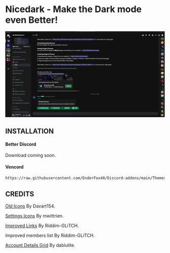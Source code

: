 # Nicedark - Make the Dark mode even Better!

![Preview](preview.png)
## INSTALLATION

#### Better Discord
Download coming soon.

#### Vencord
```bash
https://raw.githubusercontent.com/EnderFox40/Discord-addons/main/Themes/Nicedark/nicedark.theme.css
```
## CREDITS

[Old Icons](https://davart154.github.io/Themes/Icon%20Revert%202023/2023%20Icon%20Revert.css) By Davart154.

[Settings Icons](https://mwittrien.github.io/BetterDiscordAddons/Themes/_res/SettingsIcons.css) By mwittrien.

[Improved Links](https://github.com/Riddim-GLiTCH/Discord-CSS-Snippets/blob/main/snippets/Improved%20Links.md) By Riddim-GLiTCH.

Improved members list By Riddim-GLiTCH.

[Account Details Grid](https://dablulite.github.io/css-snippets/BetterModals/import.css) By dablulite.
